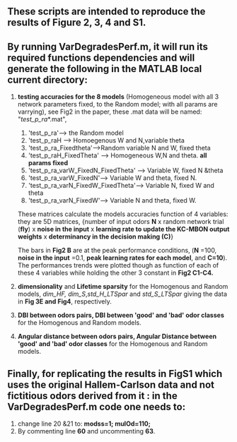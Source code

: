 ## These scripts are intended to reproduce the results of Figure 2, 3, 4 and S1. 
## By running **VarDegradesPerf.m**, it will run its required functions dependencies and will generate the following in the MATLAB local current directory:

1. **testing accuracies for the 8 models** (Homogeneous model with all 3 network parameters fixed, to the Random model; with all params are varrying), see Fig2 in the paper, these .mat data will be named: "*test_p_ra**.mat", 
   1. 'test_p_ra'--> the Random model
   1. 'test_p_raH --> Homoegenous W and N,variable theta
   1. 'test_p_ra_Fixedtheta'-->Random variable N and W, fixed theta
   1. 'test_p_raH_FixedTheta' --> Homogeneous W,N and theta. **all params fixed**
   1. 'test_p_ra_varW_FixedN_FixedTheta' --> Variable W, fixed N &theta
   1. 'test_p_ra_varW_FixedN'--> Variable W and theta, fixed N. 
   1. 'test_p_ra_varN_FixedW_FixedTheta'--> Variable N, fixed W and theta
   1. 'test_p_ra_varN_FixedW'--> Variable N and theta, fixed W.

   These matrices calculate the models accuracies function of 4 variables: they are 5D matrices, {number of input odors **N** x random network trial (**fly**) x        **noise in the input** x **learning rate to update the KC-MBON output weights** x **determinancy in the decision making (C)**} 

   The bars in **Fig2 B** are at the peak performance conditions, (**N** =100, **noise in the input** =0.1, **peak learning rates for each model**, and **C=10**).      The performances trends were plotted though as function of each of these 4 variables while holding the other 3 constant in **Fig2 C1-C4.** 
                                          
1.  **dimensionality** and **Lifetime sparsity** for the Homogenous and Random models, *dim_HF, dim_S*,*std_H_LTSpar* and *std_S_LTSpar* giving the data in **Fig 3E and Fig4**, respectively.
1. **DBI between odors pairs, DBI between 'good' and 'bad' odor classes** for the Homogenous and Random models. 
1. **Angular distance between odors pairs, Angular Distance between 'good' and 'bad' odor classes** for the Homogenous and Random models.

## Finally, for replicating the results in **FigS1** which uses the original Hallem-Carlson data and not fictitious odors derived from it : in the **VarDegradesPerf.m** code one needs to:
1. change line 20 &21 to: **modss=1; mulOd=110;**
2. By commenting line **60** and uncommenting **63**. 

